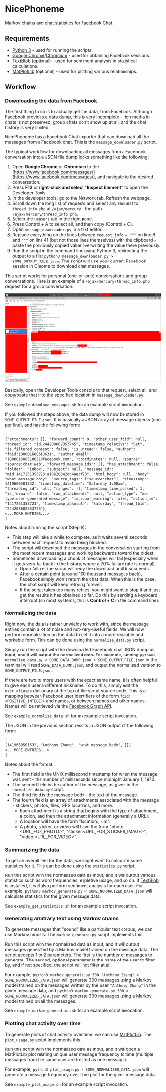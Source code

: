 NicePhoneme
===========

Markov chains and chat statistics for Facebook Chat.

Requirements
------------

* [Python 3](https://www.python.org/downloads/) - used for running the scripts.
* [Google Chrome](https://www.google.com/chrome/)/[Chromium](https://www.chromium.org/Home) - used for obtaining Facebook sessions.
* [TextBlob](https://pypi.python.org/pypi/textblob) (optional) - used for sentiment analysis in statistical calculations.
* [MatPlotLib](http://matplotlib.org/) (optional) - used for plotting various relationships.

Workflow
--------

### Downloading the data from Facebook

The first thing to do is to actually get the data, from Facebook. Although Facebook provides a data dump, this is very incomplete - rich media in chats is not preserved, group chats don't show up at all, and the chat history is very limited.

NicePhoneme has a Facebook Chat importer that can download all the messages from a Facebook chat. This is the `message_downloader.py` script.

The typical workflow for downloading all messages from a Facebook conversation into a JSON file dump looks something like the following:

1. Open **Google Chrome** or **Chromium** to the [https://www.facebook.com/messages/](https://www.facebook.com/messages/), and navigate to the desired conversation.
2. Press **F12** or **right-click and select "Inspect Element"** to open the Developer Tools.
3. In the developer tools, go to the Network tab. Refresh the webpage.
4. Scroll down the long list of requests and select any request to `thread_info.php` at `/ajax/mercury` - the path `/ajax/mercury/thread_info.php`.
5. Select the `Headers` tab in the right pane.
6. Press Control + A to select all, and then copy (Control + C).
7. Open `message_downloader.py` in a text editor.
8. Replace everything on the lines between `request_info = """` on line 8 and `"""` on line 41 (but not those lines themselves) with the clipboard - paste the previously copied value overwriting the value there previously.
9. Run the script in the command line using Python 3, redirecting the output to a file: `python3 message_downloader.py > SOME_OUTPUT_FILE.json`. The script will use your current Facebook session in Chrome to download chat messages.

This script works for personal (one-on-one) conversations and group conversations. Here is an example of a `/ajax/mercury/thread_info.php` request for a group conversation:

![Screenshot of desired request](facebook_request.png)

Basically, open the Developer Tools console to that request, select all, and copy/paste that into the specified location in `message_downloader.py`.

See `example_download_messages.sh` for an example script invocation.

If you followed the steps above, the data dump will now be stored in `SOME_OUTPUT_FILE.json`. It is basically a JSON array of message objects (one per line), and has the following form:

    [
    {"attachments": [], "forward_count": 0, "other_user_fbid": null, "thread_id": "id.244208602353745", "timestamp_relative": "Sat", "is_filtered_content": false, "is_unread": false, "author": "fbid:100001608518631", "author_email": "100001608518631@facebook.com", "coordinates": null, "source": "source:chat:web", "forward_message_ids": [], "has_attachment": false, "folder": "inbox", "subject": null, "message_id": "mid.1417251353723:a10628342dc4aecf23", "html_body": null, "body": "what message body", "source_tags": ["source:chat"], "timestamp": 1419660501532, "timestamp_datetime": "Saturday 1:08am", "threading_id": null, "ranges": [], "timestamp_time_passed": 1, "is_forward": false, "raw_attachments": null, "action_type": "ma-type:user-generated-message", "is_spoof_warning": false, "action_id": "1417251353723", "timestamp_absolute": "Saturday", "thread_fbid": "244208602353745"},
    <...MORE ENTRIES...>
    ]

Notes about running the script (Step 8):

* This step will take a while to complete, as it waits several seconds between each request to avoid being blocked.
* The script will download the messages in the conversation starting from the most recent messages and working backwards toward the oldest.
* Sometimes downloading a chunk of messages will fail (especially when it gets very far back in the history, where a 70% failure rate is normal).
    * Upon failure, the script will retry the download until it succeeds.
    * After a certain point (around 100 thousand messages back), Facebook simply won't return the chat data. When this is the case, the chat script will keep retrying forever.
    * If the script takes too many retries, you might want to stop it and just get the results it has obtained so far. Do this by sending a keyboard interrupt (on most systems, this is **Control + C** in the command line).

### Normalizing the data

Right now, the data is rather unwieldy to work with, since the message entries contain a lot of noise and not-very-useful fields. We will now perform normalization on the data to get it into a more readable and workable form. This can be done using the `normalize_data.py` script.

Simply run the script with the downloaded Facebook chat JSON dump as input, and it will output the normalized data. For example, running `python3 normalize_data.py < SOME_DATA_DUMP.json > SOME_OUTPUT_FILE.json` in the terminal will read `SOME_DATA_DUMP.json`, and output the normalized version to `SOME_OUTPUT_FILE.json`.

If there are two or more users with the exact same name, it is often helpful to give each user a different nickname. To do this, simply edit the `user_aliases` dictionary at the top of the script source code. This is a mapping between Facebook user identifiers of the form `fbid:<POSITIVE_INTEGER>` and names, or between names and other names. Names will be retrieved via the [Facebook Graph API](https://developers.facebook.com/docs/graph-api).

See `example_normalize_data.sh` for an example script invocation.

The JSON in the previous section results in JSON output of the following form:

    [
    [1419660501532, "Anthony Zhang", "what message body", []]
    <...MORE ENTRIES...>
    ]

Notes about the format:

* The first field is the UNIX millisecond timestamp for when the message was sent - the number of milliseconds since midnight January 1, 1970.
* The second field is the author of the message, as given in the `normalize_data.py` script.
* The third field is the message body - the text of the message.
* The fourth field is an array of attachments associated with the message - stickers, photos, files, GPS locations, and more.
    * Each attachment is a string that begins with the type of attachment, a colon, and then the attachment information (generally a URL).
    * A location will have the form "location:<LATITUDE>,<LONGITUDE> ~<ACCURACY>m".
    * A photo, sticker, or video will have the form "photo:<URL_FOR_PHOTO>", "sticker:<URL_FOR_STICKER_IMAGE>", "video:<URL_FOR_VIDEO>".

### Summarizing the data

To get an overall feel for the data, we might want to calculate some statistics for it. This can be done using the `statistics.py` script.

Run this script with the normalized data as input, and it will output various statistics such as word frequencies, expletive usage, and so on. If [TextBlob](https://pypi.python.org/pypi/textblob) is installed, it will also perform sentiment analysis for each user. For example, `python3 markov_generate.py < SOME_NORMALIZED_DATA.json` will calculate statistics for the given message data.

See `example_get_statistics.sh` for an example script invocation.

### Generating arbitrary text using Markov chains

To generate messages that "sound" like a particular text corpus, we can use Markov models. The `markov_generate.py` script implements this.

Run this script with the normalized data as input, and it will output messages generated by a Markov model trained on the message data. The script accepts 1 or 2 parameters. The first is the number of messages to generate. The second, optional parameter is the name of the user to filter by, and if not specified, the script will not filter at all.

For example, `python3 markov_generate.py 300 "Anthony Zhang" < SOME_NORMALIZED_DATA.json` will generate 300 messages using a Markov model trained on the messages written by the user `"Anthony Zhang"` in the given message data, and `python3 markov_generate.py 300 < SOME_NORMALIZED_DATA.json` will generate 300 messages using a Markov model trained on all the messages.

See `example_markov_generation.sh` for an example script invocation.

### Plotting chat activity over time

To generate plots of chat activity over time, we can use [MatPlotLib](http://matplotlib.org/). The `plot_usage.py` script implements this.

Run this script with the normalized data as input, and it will open a MatPlotLib plot relating unique user message frequency to time (multiple messages from the same user are treated as one message).

For example, `python3 plot_usage.py < SOME_NORMALIZED_DATA.json` will generate a message frequency over time plot for the given message data.

See `example_plot_usage.sh` for an example script invocation.

